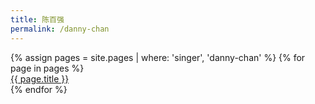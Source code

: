 ```yaml
---
title: 陈百强
permalink: /danny-chan
---
```


<div class='d-flex flex-row flex-wrap'>
  {% assign pages = site.pages | where: 'singer', 'danny-chan' %}
  {% for page in pages %}
  <div class="col-12">
    <a href="{{ page.permalink }}">
      <span class="chinese-title-h3">{{ page.title }}</span>
    </a>
  </div>
  {% endfor %}
</div>
